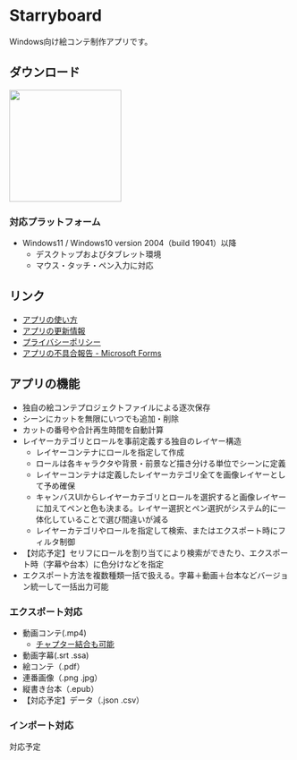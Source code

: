 # Starryboard 

Windows向け絵コンテ制作アプリです。

## ダウンロード

<a href="https://apps.microsoft.com/detail/9pn1wkv4cglj?cid=github_io_about&mode=direct">
	<img src="https://get.microsoft.com/images/ja%20dark.svg" width="200"/>
</a>

### 対応プラットフォーム
* Windows11 / Windows10 version 2004（build 19041）以降 
  * デスクトップおよびタブレット環境
  * マウス・タッチ・ペン入力に対応

## リンク
* [アプリの使い方](/starryboard/features/v0/features)
* [アプリの更新情報](/starryboard/updates)
* [プライバシーポリシー](/starryboard/privacy-policy)
* [アプリの不具合報告 - Microsoft Forms](https://forms.microsoft.com/Pages/ResponsePage.aspx?id=DQSIkWdsW0yxEjajBLZtrQAAAAAAAAAAAAZAAObntfNURDJFOUJGU0pZRVM5SVNXUTU3SE5RNFA5MS4u)



## アプリの機能

* 独自の絵コンテプロジェクトファイルによる逐次保存
* シーンにカットを無限にいつでも追加・削除
* カットの番号や合計再生時間を自動計算
* レイヤーカテゴリとロールを事前定義する独自のレイヤー構造
  * レイヤーコンテナにロールを指定して作成
  * ロールは各キャラクタや背景・前景など描き分ける単位でシーンに定義
  * レイヤーコンテナは定義したレイヤーカテゴリ全てを画像レイヤーとして予め確保
  * キャンバスUIからレイヤーカテゴリとロールを選択すると画像レイヤーに加えてペンと色も決まる。レイヤー選択とペン選択がシステム的に一体化していることで選び間違いが減る
  * レイヤーカテゴリやロールを指定して検索、またはエクスポート時にフィルタ制御
* 【対応予定】セリフにロールを割り当てにより検索ができたり、エクスポート時（字幕や台本）に色分けなどを指定
* エクスポート方法を複数種類一括で扱える。字幕＋動画＋台本などバージョン統一して一括出力可能


### エクスポート対応

* 動画コンテ(.mp4)
  * [チャプター結合も可能](/starryboard/features/v0/merge-video-and-chapters.md)
* 動画字幕(.srt .ssa)
* 絵コンテ（.pdf）
* 連番画像（.png .jpg）
* 縦書き台本（.epub）
* 【対応予定】データ（.json .csv）

### インポート対応

対応予定


